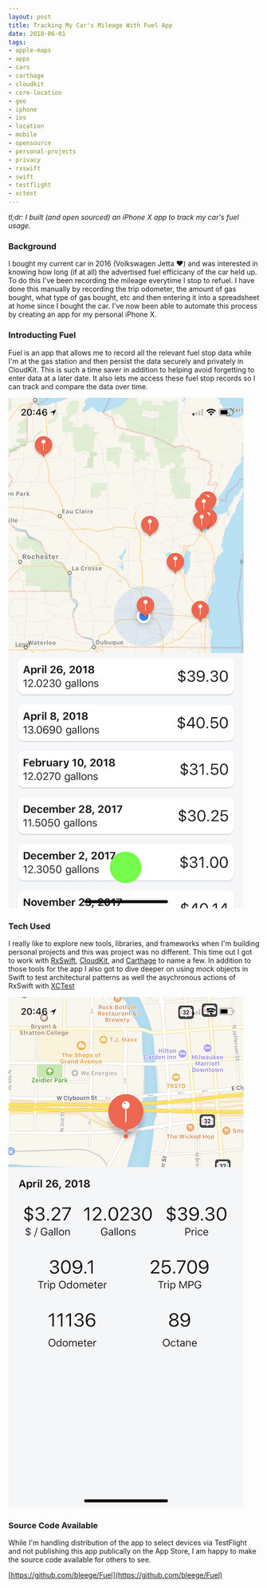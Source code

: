 ```yaml
---
layout: post
title: Tracking My Car's Mileage With Fuel App
date: 2018-06-01
tags:
- apple-maps
- apps
- cars
- carthage
- cloudkit
- core-location
- geo
- iphone
- ios
- location
- mobile
- opensource
- personal-projects
- privacy
- rxswift
- swift
- testflight
- xctest
---
```


_tl;dr: I built (and open sourced) an iPhone X app to track my car's fuel usage._

### Background

<!--excerpt.start-->
I bought my current car in 2016 (Volkswagen Jetta  ❤️) and was interested in knowing how long (if at all) the advertised fuel efficicany of the car held up.  To do this I've been recording the mileage everytime I stop to refuel.  I have done this manually by recording the trip odometer, the amount of gas bought, what type of gas bought, etc and then entering it into a spreadsheet at home since I bought the car.  I've now been able to automate this process by creating an app for my personal iPhone X.
<!--excerpt.end-->

### Introducting Fuel
Fuel is an app that allows me to record all the relevant fuel stop data while I'm at the gas station and then persist the data securely and privately in CloudKit.  This is such a time saver in addition to helping avoid forgetting to enter data at a later date.  It also lets me access these fuel stop records so I can track and compare the data over time.

![Fuel Overview Map](/images/20180603/fuel-overview.png)

### Tech Used

I really like to explore new tools, libraries, and frameworks when I'm building personal projects and this was project was no different.  This time out I got to work with [RxSwift](https://github.com/ReactiveX/RxSwift), [CloudKit](https://developer.apple.com/documentation/cloudkit), and [Carthage](https://github.com/Carthage/Carthage) to name a few.  In addition to those tools for the app I also got to dive deeper on using mock objects in Swift to test architectural patterns as well the asychronous actions of RxSwift with [XCTest](https://developer.apple.com/documentation/xctest/)


![Fuel Overview Map](/images/20180603/fuel-stop-detail.png)

### Source Code Available

While I'm handling distribution of the app to select devices via TestFlight and not publishing this app publically on the App Store, I am happy to make the source code available for others to see.


[https://github.com/bleege/Fuel](https://github.com/bleege/Fuel)

